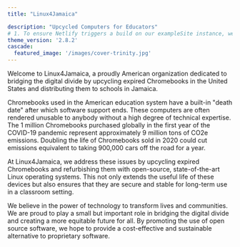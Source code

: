 ```yaml
---
title: "Linux4Jamaica"

description: "Upcycled Computers for Educators"
# 1. To ensure Netlify triggers a build on our exampleSite instance, we need to change a file in the exampleSite directory.
theme_version: '2.8.2'
cascade:
  featured_image: '/images/cover-trinity.jpg'
---
```


Welcome to Linux4Jamaica, a proudly American organization dedicated to bridging the digital divide by upcycling expired Chromebooks in the United States and distributing them to schools in Jamaica.

Chromebooks used in the American education system have a built-in "death date" after which software support ends. These computers are often rendered unusable to anybody without a high degree of technical expertise. The 1 million Chromebooks purchased globally in the first year of the COVID-19 pandemic represent approximately 9 million tons of CO2e emissions. Doubling the life of Chromebooks sold in 2020 could cut emissions equivalent to taking 900,000 cars off the road for a year.

At Linux4Jamaica, we address these issues by upcycling expired Chromebooks and refurbishing them with open-source, state-of-the-art Linux operating systems. This not only extends the useful life of these devices but also ensures that they are secure and stable for long-term use in a classroom setting.

We believe in the power of technology to transform lives and communities. We are proud to play a small but important role in bridging the digital divide and creating a more equitable future for all. By promoting the use of open source software, we hope to provide a cost-effective and sustainable alternative to proprietary software.